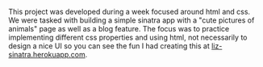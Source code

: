 This project was developed during a week focused around html and css. We were tasked with building a simple sinatra app with a "cute pictures of animals" page as well as a blog feature. The focus was to practice implementing different css properties and using html, not necessarily to design a nice UI so you can see the fun I had creating this at [liz-sinatra.herokuapp.com](http://liz-sinatra.herokuapp.com).
